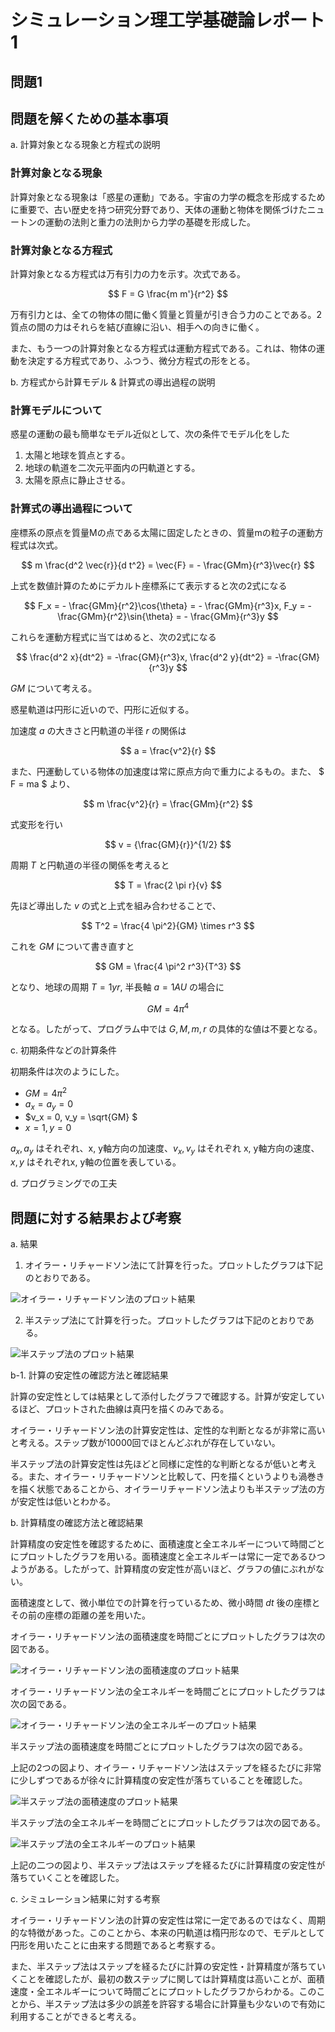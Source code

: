 # シミュレーション理工学基礎論レポート1

<!-- ## 問題

## 問題を解くための基本事項

a. 計算対象となる現象と方程式の説明
b. 方程式から計算モデル & 計算式の導出過程の説明
c. 初期条件などの計算条件
d. プログラミングでの工夫

## 問題に対する結果および考察

a. 結果
b. 計算の妥当性の確認方法と確認結果
c. シミュレーション結果に対する考察 -->

## 問題1

## 問題を解くための基本事項

a. 計算対象となる現象と方程式の説明

### 計算対象となる現象

計算対象となる現象は「惑星の運動」である。宇宙の力学の概念を形成するために重要で、古い歴史を持つ研究分野であり、天体の運動と物体を関係づけたニュートンの運動の法則と重力の法則から力学の基礎を形成した。

### 計算対象となる方程式

計算対象となる方程式は万有引力の力を示す。次式である。

$$
F = G \frac{m m'}{r^2}
$$

万有引力とは、全ての物体の間に働く質量と質量が引き合う力のことである。2質点の間の力はそれらを結び直線に沿い、相手への向きに働く。

また、もう一つの計算対象となる方程式は運動方程式である。これは、物体の運動を決定する方程式であり、ふつう、微分方程式の形をとる。

b. 方程式から計算モデル & 計算式の導出過程の説明

### 計算モデルについて

惑星の運動の最も簡単なモデル近似として、次の条件でモデル化をした

1. 太陽と地球を質点とする。
2. 地球の軌道を二次元平面内の円軌道とする。
3. 太陽を原点に静止させる。

### 計算式の導出過程について

座標系の原点を質量Mの点である太陽に固定したときの、質量mの粒子の運動方程式は次式。

$$
m \frac{d^2 \vec{r}}{d t^2} = \vec{F} = - \frac{GMm}{r^3}\vec{r}
$$

上式を数値計算のためにデカルト座標系にて表示すると次の2式になる

$$
F_x = - \frac{GMm}{r^2}\cos{\theta} = - \frac{GMm}{r^3}x, 
F_y = - \frac{GMm}{r^2}\sin{\theta} = - \frac{GMm}{r^3}y
$$

これらを運動方程式に当てはめると、次の2式になる

$$
\frac{d^2 x}{dt^2} = -\frac{GM}{r^3}x, \frac{d^2 y}{dt^2} = -\frac{GM}{r^3}y
$$

$GM$ について考える。

惑星軌道は円形に近いので、円形に近似する。

加速度 $a$ の大きさと円軌道の半径 $r$ の関係は

$$ a = \frac{v^2}{r} $$

また、円運動している物体の加速度は常に原点方向で重力によるもの。また、 $ F = ma $ より、

$$ m \frac{v^2}{r} = \frac{GMm}{r^2} $$

式変形を行い

$$ v = {\frac{GM}{r}}^{1/2} $$

周期 $T$ と円軌道の半径の関係を考えると

$$ T = \frac{2 \pi r}{v} $$

先ほど導出した $v$ の式と上式を組み合わせることで、

$$ T^2 = \frac{4 \pi^2}{GM} \times r^3 $$

これを $GM$ について書き直すと

$$ GM = \frac{4 \pi^2 r^3}{T^3} $$ 

となり、地球の周期 $T = 1yr$, 半長軸 $a = 1AU$ の場合に

$$ GM = 4 \pi^4 $$ 

となる。したがって、プログラム中では $G, M, m, r$ の具体的な値は不要となる。

c. 初期条件などの計算条件

初期条件は次のようにした。

* $GM = 4 \pi^2$
* $a_x = a_y = 0$
* $v_x = 0, v_y = \sqrt{GM} $
* $x = 1, y = 0$

$a_x, a_y$ はそれぞれ、x, y軸方向の加速度、$v_x, v_y$ はそれぞれ x, y軸方向の速度、$x, y$ はそれぞれx, y軸の位置を表している。

d. プログラミングでの工夫

## 問題に対する結果および考察

a. 結果

1. オイラー・リチャードソン法にて計算を行った。プロットしたグラフは下記のとおりである。

![オイラー・リチャードソン法のプロット結果](PlotCSV_ER.png)

2. 半ステップ法にて計算を行った。プロットしたグラフは下記のとおりである。

![半ステップ法のプロット結果](PlotCSV_AM.png)

b-1. 計算の安定性の確認方法と確認結果

計算の安定性としては結果として添付したグラフで確認する。計算が安定しているほど、プロットされた曲線は真円を描くのみである。

オイラー・リチャードソン法の計算安定性は、定性的な判断となるが非常に高いと考える。ステップ数が10000回でほとんどぶれが存在していない。

半ステップ法の計算安定性は先ほどと同様に定性的な判断となるが低いと考える。また、オイラー・リチャードソンと比較して、円を描くというよりも渦巻きを描く状態であることから、オイラーリチャードソン法よりも半ステップ法の方が安定性は低いとわかる。

b. 計算精度の確認方法と確認結果

計算精度の安定性を確認するために、面積速度と全エネルギーについて時間ごとにプロットしたグラフを用いる。面積速度と全エネルギーは常に一定であるひつようがある。したがって、計算精度の安定性が高いほど、グラフの値にぶれがない。

面積速度として、微小単位での計算を行っているため、微小時間 $dt$ 後の座標とその前の座標の距離の差を用いた。

オイラー・リチャードソン法の面積速度を時間ごとにプロットしたグラフは次の図である。

![オイラー・リチャードソン法の面積速度のプロット結果](Plot_E_per_m_ER.png)

オイラー・リチャードソン法の全エネルギーを時間ごとにプロットしたグラフは次の図である。

![オイラー・リチャードソン法の全エネルギーのプロット結果](Plot_lr_ER.png)

半ステップ法の面積速度を時間ごとにプロットしたグラフは次の図である。

上記の2つの図より、オイラー・リチャードソン法はステップを経るたびに非常に少しずつであるが徐々に計算精度の安定性が落ちていることを確認した。

![半ステップ法の面積速度のプロット結果](Plot_E_per_m_AM.png)

半ステップ法の全エネルギーを時間ごとにプロットしたグラフは次の図である。

![半ステップ法の全エネルギーのプロット結果](Plot_lr_AM.png)

上記の二つの図より、半ステップ法はステップを経るたびに計算精度の安定性が落ちていくことを確認した。

c. シミュレーション結果に対する考察

オイラー・リチャードソン法の計算の安定性は常に一定であるのではなく、周期的な特徴があった。このことから、本来の円軌道は楕円形なので、モデルとして円形を用いたことに由来する問題であると考察する。

また、半ステップ法はステップを経るたびに計算の安定性・計算精度が落ちていくことを確認したが、最初の数ステップに関しては計算精度は高いことが、面積速度・全エネルギーについて時間ごとにプロットしたグラフからわかる。このことから、半ステップ法は多少の誤差を許容する場合に計算量も少ないので有効に利用することができると考える。
